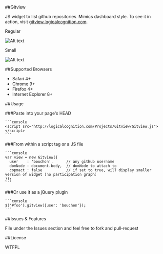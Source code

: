 ##Gitview

JS widget to list github repositories. Mimics dashboard style. To see it in action, visit [gitview.logicalcognition.com](http://gitview.logicalcognition.com).

Regular


![Alt text](http://logicalcognition.com/Projects/Gitview/demo/images/screenshot.png)

Small


![Alt text](http://logicalcognition.com/Projects/Gitview/demo/images/screenshotSmall.png)

##Supported Browsers

* Safari 4+
* Chrome 9+
* Firefox 4+
* Internet Explorer 8+

##Usage

###Paste into your page's HEAD

	```console
	<script src="http://logicalcognition.com/Projects/Gitview/Gitview.js"></script>
	```

###From within a script tag or a JS file
	
	```console
	var view = new Gitview({ 
	  user    : 'bouchon',      // any github username
	  domNode : document.body,  // domNode to attach to
	  copmact : false           // if set to true, will display smaller version of widget (no participation graph)
	});
	```
	
###Or use it as a jQuery plugin
	
	```console
	$('#foo').gitview({user: 'bouchon'});
	```
	
##Issues & Features

File under the Issues section and feel free to fork and pull-request

##License

WTFPL